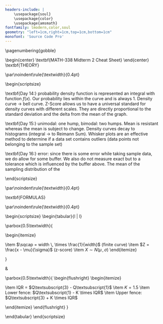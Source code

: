 ```yaml
---
headers-include: |
	\usepackage{soul}
	\usepackage{color}
	\usepackage{amsmath}
fontfamily: lmodern,color,soul
geometry: "left=1cm,right=1cm,top=1cm,bottom=1cm"
monofont: 'Source Code Pro'
---
```


\pagenumbering{gobble}

\begin{center}
\textbf{MATH-338 Midterm 2 Cheat Sheet}
\end{center}
\textbf{THEORY}

\par\noindent\rule{\textwidth}{0.4pt}

\begin{scriptsize}

\textbf{Day 14:} probability density function is represented an integral with function $f(x)$. Our probability lies within the curve and is always 1. Density curve $\rightarrow$ bell curve. Z-Score allows us to have a universal standard for density curves with different scales. They are directly proportional to the standard deviation and the delta from the mean of the graph.

\textbf{Day 15:} unimodal: one hump, bimodal: two humps. Mean is resistant whereas the mean is subject to change. Density curves decay to histograms (integral $\rightarrow$ to Reimann Sum). Whisker plots are an effective method to determine if a data set contains outliers (data points not belonging to the sample set)

\textbf{Day 16:} error: since there is some error while taking sample data, we do allow for some buffer. We also do not measure exact but to a tolerance which is influenced by the buffer above. The mean of the sampling distribution of the 


\end{scriptsize}

\par\noindent\rule{\textwidth}{0.4pt}

\textbf{FORMULAS}

\par\noindent\rule{\textwidth}{0.4pt}

\begin{scriptsize}
\begin{tabular}{l | l}

\parbox{0.5\textwidth}{

\begin{itemize}

\item $\sqcap = width \, \times \frac{1}{width}$ (finite curve)
\item $Z = \frac{x - \mu}{\sigma}$ (z-score)
\item $X \sim N(\mu \, , \sigma)$
\end{itemize}

}

&

\parbox{0.5\textwidth}{
\begin{flushright}
\begin{itemize}

\item IQR = $Q\textsubscript{3} - Q\textsubscript{1}$
\item $K = 1.5$
\item Lower fence: $Q\textsubscript{1} - K \times IQR$
\item Upper fence: $Q\textsubscript{3} + K \times IQR$

\end{itemize}
\end{flushright}
}

\end{tabular}
\end{scriptsize}

